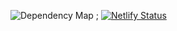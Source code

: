 ![Dependency Map](https://github.com/AmberMaze/thirty-challenge-code/actions/workflows/madge-dependency-map.yml/badge.svg) ;
[![Netlify Status](https://api.netlify.com/api/v1/badges/b79ae85c-abc9-4765-bd94-af406a733ee5/deploy-status)](https://app.netlify.com/projects/thirtyquiz/deploys)
